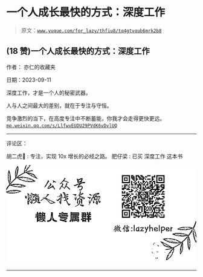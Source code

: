 # 一个人成长最快的方式：深度工作

> 原文：[`www.yuque.com/for_lazy/thfiu8/tq4gtvqub6mrk2b8`](https://www.yuque.com/for_lazy/thfiu8/tq4gtvqub6mrk2b8)

## (18 赞)一个人成长最快的方式：深度工作

作者： 亦仁的收藏夹

日期：2023-09-11

深度工作，才是一个人的秘密武器。

人与人之间最大的差别，就在于专注与守恒。

竞争激烈的当下，在高度专注中不断蓄能，你我才会走得更快更远。
[`mp.weixin.qq.com/s/LlfwvEUDU29PVdK6vDvlUQ`](https://mp.weixin.qq.com/s/LlfwvEUDU29PVdK6vDvlUQ)

* * *

评论区：

胡二虎🐯 : 专注，实现 10x 增长的必经之路。
肥仔梁 : 已买 深度工作 这本书

![](img/1c37d505930596d12a88ab23e11aa07a.png)

* * *